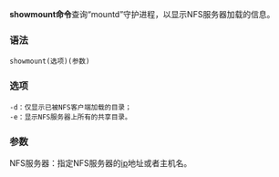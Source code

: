 **showmount命令**查询“mountd”守护进程，以显示NFS服务器加载的信息。

### 语法  

```
showmount(选项)(参数)
```

### 选项  

```
-d：仅显示已被NFS客户端加载的目录；
-e：显示NFS服务器上所有的共享目录。
```

### 参数  

NFS服务器：指定NFS服务器的[ip](https://philipding.github.io/linux-command/ip "ip命令")地址或者主机名。